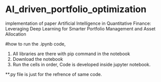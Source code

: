# AI_driven_portfolio_optimization
implementation of paper Artificial Intelligence in Quantitative Finance: Leveraging Deep Learning for Smarter Portfolio Management and Asset Allocation

#how to run the .ipynb code, 
1. All libraries are there with pip command in the notebook
2. Download the notebook
3. Run the cells in order,
Code is developed inside jupyter notebook. 

**.py file is just for the refrence of same code. 
